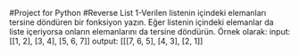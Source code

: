 #Project for Python
#Reverse List
1-Verilen listenin içindeki elemanları tersine döndüren bir fonksiyon yazın. Eğer listenin içindeki elemanlar da liste içeriyorsa onların elemanlarını da tersine döndürün. Örnek olarak:
input: [[1, 2], [3, 4], [5, 6, 7]]
output: [[[7, 6, 5], [4, 3], [2, 1]]
